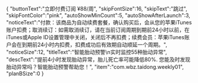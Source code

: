 {
   "buttonText":"立即付费订阅 ¥88/周",
   "skipFontSize":16,
   "skipText":"跳过",
   "skipFontColor":"pink",
   "autoShowMinCount":5,
   "autoShowAfterLaunch":3,
   "noticeText":"付款：该商品为自动续费套餐，确认购买后，会从您的苹果iTunes账户扣费；取消续订：如需取消续订，请在当前订阅周期到期前24小时以前，在iTunes或Apple ID设置管理中关闭，关闭后不再扣费；续费会员：苹果iTunes账户会在到期前24小时内扣费，扣费成功后有效期自动顺延一个周期。",
   "noticeSize":12,
   "titleText":"智能胎动预警\n实时监控55种胎动异常",
   "descText":"提前4小时发现胎动异常，胎儿死亡率可能降低80%. 您能及时发现胎动异常吗？智能胎动预警帮助您！",
   "item":"com.wbz.taidong.weekly01",
   "planBSize":0
}
